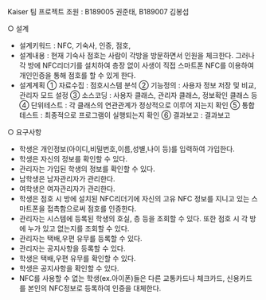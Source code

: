  Kaiser 팀 프로젝트
조원 : B189005 권준태, B189007 김봉섭

○ 설계
   - 설계키워드 : NFC, 기숙사, 인증, 점호, 
   - 설계내용 : 현재 기숙사 점호는 사람이 각방을 방문하면서 인원을 체크한다. 그러나 각 방에 NFC리더기를 설치하여 층장 없이 사생이 직접 스마트폰 NFC를 이용하여 개인인증을 통해 점호를 할 수 있게 한다.
   - 설계계획
     ① 자료수집 : 점호시스템 분석
     ② 기능정의 : 사용자 정보 저장 및 비교, 관리자 모드 설정
     ③ 소스코딩 : 사용자 클래스, 관리자 클래스, 정보확인 클래스 등
     ④ 단위테스트 : 각 클래스의 연관관계가 정상적으로 이루어 지는지 확인
     ⑤ 통합테스트 : 최종적으로 프로그램이 실행되는지 확인
     ⑥ 결과보고 : 결과보고

○ 요구사항
   - 학생은 개인정보(아이디,비밀번호,이름,성별,나이 등)를 입력하여 가입한다.
   - 학생은 자신의 정보를 확인할 수 있다.
   - 관리자는 가입된 학생의 정보를 확인할 수 있다.
   - 남학생은 남자관리자가 관리한다.
   - 여학생은 여자관리자가 관리한다.
   - 학생은 점호 시 방에 설치된 NFC리더기에 자신의 고유 NFC 정보를 지니고 있는 스마트폰을 접촉함으로써 점호를 인증한다. 
   - 관리자는 시스템에 등록된 학생의 호실, 층 등을 조회할 수 있다. 또한 점호 시 각 방에 누가 있고 없는지를 조회할 수 있다. 
   - 관리자는 택배,우편 유무를 등록할 수 있다.
   - 관리자는 공지사항을 등록할 수 있다.
   - 학생은 택배,우편 유무를 확인할 수 있다.
   - 학생은 공지사항을 확인할 수 있다.
   - NFC를 사용할 수 없는 학생(ex.아이폰)들은 다른 교통카드나 체크카드, 신용카드를 본인의 NFC정보로 등록하여 인증을 대체한다.
